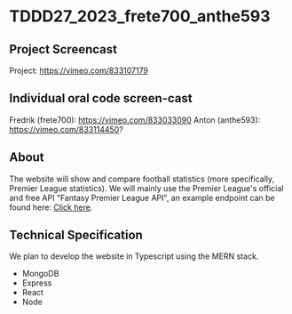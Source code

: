 # TDDD27_2023_frete700_anthe593

## Project Screencast
Project: https://vimeo.com/833107179


## Individual oral code screen-cast
Fredrik (frete700): https://vimeo.com/833033090
Anton (anthe593): https://vimeo.com/833114450?

## About
The website will show and compare football statistics (more specifically, Premier League statistics).
We will mainly use the Premier League's official and free API "Fantasy Premier League API", an example endpoint can be found here: [Click here](https://fantasy.premierleague.com/api/bootstrap-static/).

## Technical Specification
We plan to develop the website in Typescript using the MERN stack.
- MongoDB
- Express
- React
- Node
